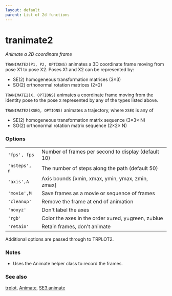 ```yaml
---
layout: default
parent: List of 2d functions
---
```

# tranimate2
_Animate a 2D coordinate frame_


```TRANIMATE2(P1, P2, OPTIONS)``` animates a 3D coordinate frame moving from pose X1
to pose X2.  Poses X1 and X2 can be represented by:
* SE(2) homogeneous transformation matrices (3&times;3)
* SO(2) orthonormal rotation matrices (2&times;2)



```TRANIMATE2(X, OPTIONS)``` animates a coordinate frame moving from the identity pose
to the pose `X` represented by any of the types listed above.


```TRANIMATE2(XSEQ, OPTIONS)``` animates a trajectory, where `XSEQ` is any of
* SE(2) homogeneous transformation matrix sequence (3&times;3&times; N)
* SO(2) orthonormal rotation matrix sequence (2&times;2&times; N)

### Options

| | |
|---|---|
| `'fps', fps` | Number of frames per second to display (default 10) |
| `'nsteps', n` | The number of steps along the path (default 50) |
| `'axis',A` | Axis bounds [xmin, xmax, ymin, ymax, zmin, zmax] |
| `'movie',M` | Save frames as a movie or sequence of frames |
| `'cleanup'` | Remove the frame at end of animation |
| `'noxyz'` | Don't label the axes |
| `'rgb'` | Color the axes in the order x=red, y=green, z=blue |
| `'retain'` | Retain frames, don't animate |




Additional options are passed through to TRPLOT2.
### Notes
* Uses the Animate helper class to record the frames.

### See also

[trplot](trplot.md), [Animate](Animate.md), [SE3.animate](SE3.animate.md)
